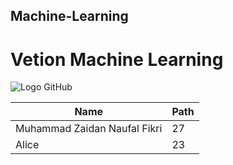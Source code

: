 ## Machine-Learning
# Vetion Machine Learning
![Logo GitHub](https://github.githubassets.com/images/modules/logos_page/GitHub-Mark.png)

| Name  | Path |
| ----- | --- |
| Muhammad Zaidan Naufal Fikri   | 27  |
| Alice | 23  |
